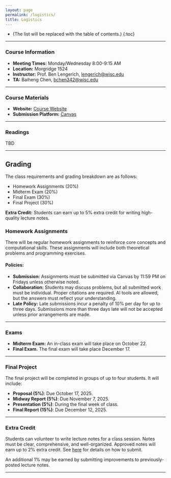 ```yaml
---
layout: page
permalink: /logistics/
title: Logistics
---
```


* (The list will be replaced with the table of contents.)
  {:toc}

---

### Course Information

- **Meeting Times:** Monday/Wednesday 8:00-9:15 AM
- **Location:** Morgridge 1524
- **Instructor:** Prof. Ben Lengerich, lengerich@wisc.edu
- **TA:** Baiheng Chen, bchen342@wisc.edu

---

### Course Materials

- **Website:** [Course Website](https://adaptinfer.org/dgm-fall-2025)
- **Submission Platform:** [Canvas](https://canvas.wisc.edu/courses/479352)

---

### Readings

TBD

---

## Grading

The class requirements and grading breakdown are as follows:

- Homework Assignments (20%)
- Midterm Exam (20%)
- Final Exam (30%)
- Final Project (30%)

**Extra Credit:** Students can earn up to 5% extra credit for writing high-quality lecture notes.


### Homework Assignments

There will be regular homework assignments to reinforce core concepts and computational skills. These assignments will include both theoretical problems and programming exercises.

#### Policies:

- **Submission:** Assignments must be submitted via Canvas by 11:59 PM on Fridays unless otherwise noted.
- **Collaboration:** Students may discuss problems, but all submitted work must be individual. Proper citations are required. AI tools are allowed, but the answers must reflect your understanding.
- **Late Policy:** Late submissions incur a penalty of 10% per day for up to three days. Submissions more than three days late will not be accepted unless prior arrangements are made.

---

### Exams

- **Midterm Exam:** An in-class exam will take place on October 22.
- **Final Exam.** The final exam will take place December 17.

---

### Final Project

The final project will be completed in groups of up to four students. It will include:
- **Proposal (5%)**: Due October 17, 2025.
- **Midway Report (5%)**: Due November 7, 2025.
- **Presentation (5%)**: During the final week of class.
- **Final Report (15%)**: Due December 12, 2025.

---

### Extra Credit

Students can volunteer to write lecture notes for a class session. Notes must be clear, comprehensive, and well-organized. Approved notes will earn up to 2% extra credit. See [here](https://github.com/AdaptInfer/dgm-fall-2025/blob/master/_posts/README.md) for details on how to submit.

An additional 1% may be earned by submitting improvements to previously-posted lecture notes.

---
